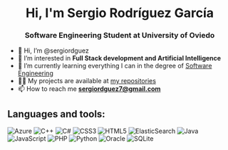 <h1 align="center">Hi, I'm Sergio Rodríguez García</h1>
<h3 align="center">Software Engineering Student at University of Oviedo</h3>

- 👋 Hi, I’m @sergiordguez
- 👀 I’m interested in **Full Stack development and Artificial Intelligence**
- 🌱 I’m currently learning everything I can in the degree of [Software Engineering](https://ingenieriainformatica.uniovi.es/)
- 👨‍💻 My projects are available at [my repositories](https://github.com/sergiordguez?tab=repositories)
- 📫 How to reach me **sergiordguez7@gmail.com**

## Languages and tools:
![Azure](https://img.shields.io/badge/azure-%230072C6.svg?style=for-the-badge&logo=microsoftazure&logoColor=white)
![C++](https://img.shields.io/badge/c++-%2300599C.svg?style=for-the-badge&logo=c%2B%2B&logoColor=white)
![C#](https://img.shields.io/badge/c%23-%23239120.svg?style=for-the-badge&logo=csharp&logoColor=white)
![CSS3](https://img.shields.io/badge/css3-%231572B6.svg?style=for-the-badge&logo=css3&logoColor=white)
![HTML5](https://img.shields.io/badge/html5-%23E34F26.svg?style=for-the-badge&logo=html5&logoColor=white)
![ElasticSearch](https://img.shields.io/badge/-ElasticSearch-005571?style=for-the-badge&logo=elasticsearch)
![Java](https://img.shields.io/badge/java-%23ED8B00.svg?style=for-the-badge&logo=openjdk&logoColor=white)
![JavaScript](https://img.shields.io/badge/javascript-%23323330.svg?style=for-the-badge&logo=javascript&logoColor=%23F7DF1E)
![PHP](https://img.shields.io/badge/php-%23777BB4.svg?style=for-the-badge&logo=php&logoColor=white)
![Python](https://img.shields.io/badge/python-3670A0?style=for-the-badge&logo=python&logoColor=ffdd54)
![Oracle](https://img.shields.io/badge/Oracle-F80000?style=for-the-badge&logo=oracle&logoColor=white)
![SQLite](https://img.shields.io/badge/sqlite-%2307405e.svg?style=for-the-badge&logo=sqlite&logoColor=white)
